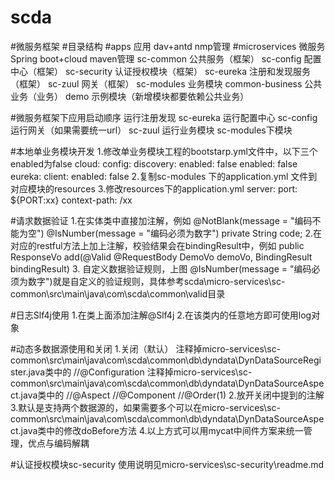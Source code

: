 # scda
#微服务框架
#目录结构
#apps 应用 dav+antd nmp管理
#microservices 微服务 Spring boot+cloud maven管理
sc-common 公共服务（框架）
sc-config 配置中心（框架）
sc-security 认证授权模块（框架）
sc-eureka 注册和发现服务（框架）
sc-zuul 网关（框架）
sc-modules 业务模块
    common-business 公共业务（业务）
    demo 示例模块（新增模块都要依赖公共业务）

#微服务框架下应用启动顺序
运行注册发现 sc-eureka
运行配置中心 sc-config
运行网关（如果需要统一url） sc-zuul
运行业务模块 sc-modules下模块

#本地单业务模块开发
1.修改单业务模块工程的bootstarp.yml文件中，以下三个enabled为false
  cloud:
    config:
      discovery:
        enabled: false
      enabled: false
eureka:
  client:
    enabled: false
2.复制sc-modules 下的application.yml 文件到对应模块的resources
3.修改resources下的application.yml
server:
  port: ${PORT:xx}
  context-path: /xx


#请求数据验证
1.在实体类中直接加注解，例如
    @NotBlank(message = "编码不能为空")
    @IsNumber(message = "编码必须为数字")
    private String code;
2.在对应的restful方法上加上注解，校验结果会在bindingResult中，例如
public ResponseVo add(@Valid @RequestBody DemoVo demoVo, BindingResult bindingResult)
3. 自定义数据验证规则，上图 @IsNumber(message = "编码必须为数字")就是自定义的验证规则，具体参考scda\micro-services\sc-common\src\main\java\com\scda\common\valid目录

#日志Slf4j使用
1.在类上面添加注解@Slf4j
2.在该类内的任意地方即可使用log对象

#动态多数据源使用和关闭
1.关闭（默认）
    注释掉micro-services\sc-common\src\main\java\com\scda\common\db\dyndata\DynDataSourceRegister.java类中的
    //@Configuration
    注释掉micro-services\sc-common\src\main\java\com\scda\common\db\dyndata\DynDataSourceAspect.java类中的
    //@Aspect
    //@Component
    //@Order(1)
2.放开关闭中提到的注解
3.默认是支持两个数据源的，如果需要多个可以在micro-services\sc-common\src\main\java\com\scda\common\db\dyndata\DynDataSourceAspect.java类中的修改doBefore方法
4.以上方式可以用mycat中间件方案来统一管理，优点与编码解耦


#认证授权模块sc-security
    使用说明见micro-services\sc-security\readme.md